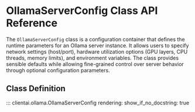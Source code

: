 # OllamaServerConfig Class API Reference

The `OllamaServerConfig` class is a configuration container that defines the runtime parameters for an Ollama server instance. It allows users to specify network settings (host/port), hardware utilization options (GPU layers, CPU threads, memory limits), and environment variables. The class provides sensible defaults while allowing fine-grained control over server behavior through optional configuration parameters.

## Class Definition

::: clientai.ollama.OllamaServerConfig
   rendering:
     show_if_no_docstring: true